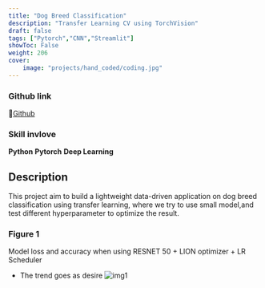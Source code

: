 ```yaml
---
title: "Dog Breed Classification"
description: "Transfer Learning CV using TorchVision"
draft: false
tags: ["Pytorch","CNN","Streamlit"]
showToc: False
weight: 206
cover:
    image: "projects/hand_coded/coding.jpg"
---
```

### Github link
💾[Github](https://github.com/HanL1223/dogchecker)

### Skill invlove
**Python**  **Pytorch**  **Deep Learning**

## Description
This project aim to build a lightweight data-driven application on dog breed classification using transfer learning, where we try to use small model,and test different hyperparameter to optimize the result.

### Figure 1
Model loss and accuracy when using RESNET 50 + LION optimizer + LR Scheduler
* The trend goes as desire
![img1](../../static/r50.png)